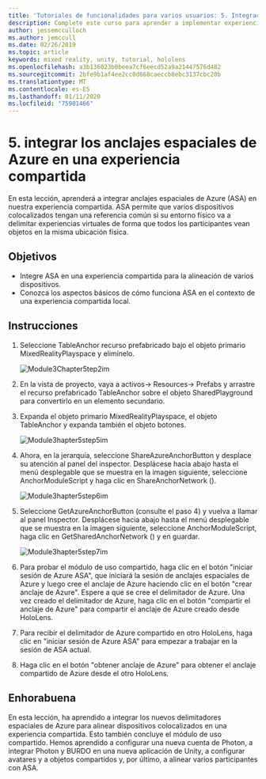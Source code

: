 ```yaml
---
title: 'Tutoriales de funcionalidades para varios usuarios: 5. Integración de los anclajes espaciales de Azure en una experiencia compartida'
description: Complete este curso para aprender a implementar experiencias compartidas multiusuario en una aplicación de HoloLens 2.
author: jessemcculloch
ms.author: jemccull
ms.date: 02/26/2019
ms.topic: article
keywords: mixed reality, unity, tutorial, hololens
ms.openlocfilehash: a3b136023b0beea7cf6eecd52a9a21447576d482
ms.sourcegitcommit: 2bfe9b1af4ee2cc0d668caeccb8ebc3137cbc20b
ms.translationtype: MT
ms.contentlocale: es-ES
ms.lasthandoff: 01/11/2020
ms.locfileid: "75901466"
---
```

# <a name="5-integrating-azure-spatial-anchors-into-a-shared-experience"></a>5. integrar los anclajes espaciales de Azure en una experiencia compartida

En esta lección, aprenderá a integrar anclajes espaciales de Azure (ASA) en nuestra experiencia compartida. ASA permite que varios dispositivos colocalizados tengan una referencia común si su entorno físico va a delimitar experiencias virtuales de forma que todos los participantes vean objetos en la misma ubicación física.

## <a name="objectives"></a>Objetivos

* Integre ASA en una experiencia compartida para la alineación de varios dispositivos.
* Conozca los aspectos básicos de cómo funciona ASA en el contexto de una experiencia compartida local.

## <a name="instructions"></a>Instrucciones

1. Seleccione TableAnchor recurso prefabricado bajo el objeto primario MixedRealityPlayspace y elimínelo.

    ![Module3Chapter5tep2im](images/module3chapter5step2im.PNG)

2. En la vista de proyecto, vaya a activos-> Resources-> Prefabs y arrastre el recurso prefabricado TableAnchor sobre el objeto SharedPlayground para convertirlo en un elemento secundario.

3. Expanda el objeto primario MixedRealityPlayspace, el objeto TableAnchor y expanda también el objeto botones.

    ![Module3hapter5step5im](images/module3chapter5step5im.PNG)

4. Ahora, en la jerarquía, seleccione ShareAzureAnchorButton y desplace su atención al panel del inspector. Desplácese hacia abajo hasta el menú desplegable que se muestra en la imagen siguiente, seleccione AnchorModuleScript y haga clic en ShareAnchorNetwork ().

    ![Module3hapter5step6im](images/module3chapter5step6im.PNG)

5. Seleccione GetAzureAnchorButton (consulte el paso 4) y vuelva a llamar al panel Inspector. Desplácese hacia abajo hasta el menú desplegable que se muestra en la imagen siguiente, seleccione AnchorModuleScript, haga clic en GetSharedAnchorNetwork () y en guardar.

    ![Module3hapter5step7im](images/module3chapter5step7im.PNG)

6. Para probar el módulo de uso compartido, haga clic en el botón "iniciar sesión de Azure ASA", que iniciará la sesión de anclajes espaciales de Azure y luego cree el anclaje de Azure haciendo clic en el botón "crear anclaje de Azure". Espere a que se cree el delimitador de Azure. Una vez creado el delimitador de Azure, haga clic en el botón "compartir el anclaje de Azure" para compartir el anclaje de Azure creado desde HoloLens.

7. Para recibir el delimitador de Azure compartido en otro HoloLens, haga clic en "iniciar sesión de Azure ASA" para empezar a trabajar en la sesión de ASA actual.

8. Haga clic en el botón "obtener anclaje de Azure" para obtener el anclaje compartido de Azure desde el otro HoloLens.

## <a name="congratulations"></a>Enhorabuena

En esta lección, ha aprendido a integrar los nuevos delimitadores espaciales de Azure para alinear dispositivos colocalizados en una experiencia compartida. Esto también concluye el módulo de uso compartido. Hemos aprendido a configurar una nueva cuenta de Photon, a integrar Photon y BURDO en una nueva aplicación de Unity, a configurar avatares y a objetos compartidos y, por último, a alinear varios participantes con ASA.
